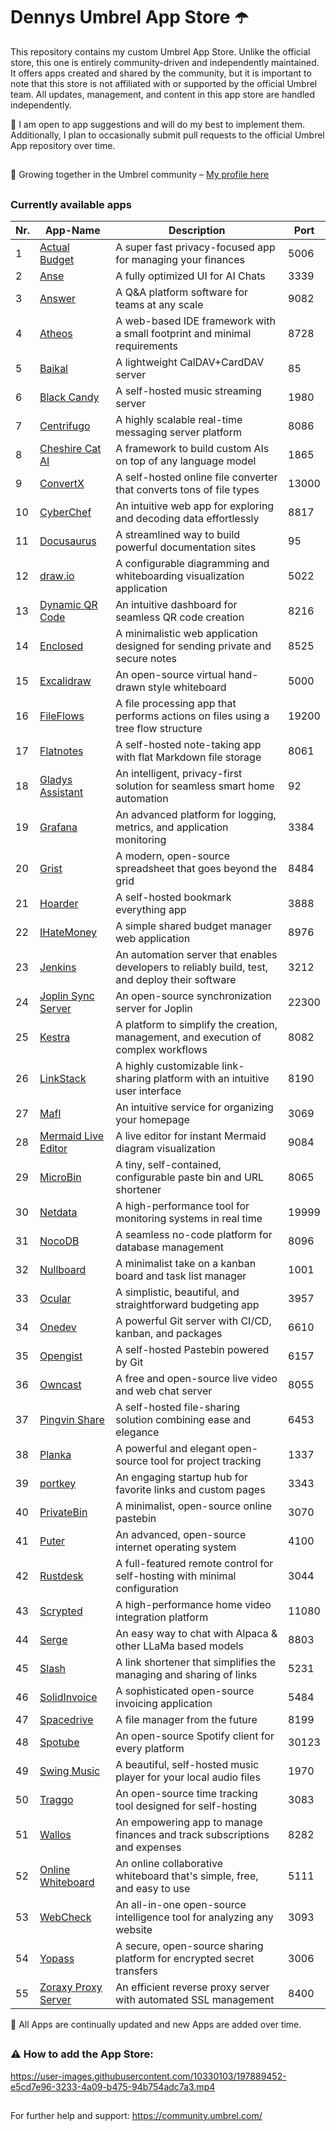 # Dennys Umbrel App Store ☂️

This repository contains my custom Umbrel App Store. Unlike the official store, this one is entirely community-driven and independently maintained. It offers apps created and shared by the community, but it is important to note that this store is not affiliated with or supported by the official Umbrel team. All updates, management, and content in this app store are handled independently.


🔀 I am open to app suggestions and will do my best to implement them. Additionally, I plan to occasionally submit pull requests to the official Umbrel App repository over time.

##

🤝 Growing together in the Umbrel community – [My profile here](https://community.umbrel.com/u/denny) 

##

### Currently available apps

| Nr. | App-Name                                             | Description                                                             | Port   |
|-----|------------------------------------------------------|-------------------------------------------------------------------------|--------|
| 1   | [Actual Budget](https://github.com/actualbudget/actual) | A super fast privacy-focused app for managing your finances               | 5006   |
| 2   | [Anse](https://github.com/anse-app/anse)             | A fully optimized UI for AI Chats                                        | 3339   |
| 3   | [Answer](https://github.com/apache/incubator-answer) | A Q&A platform software for teams at any scale                           | 9082   |
| 4   | [Atheos](https://github.com/Atheos/Atheos)           | A web-based IDE framework with a small footprint and minimal requirements | 8728   |
| 5   | [Baikal](https://github.com/sabre-io/Baikal)         | A lightweight CalDAV+CardDAV server                                      | 85     |
| 6   | [Black Candy](https://github.com/blackcandy-org/blackcandy) | A self-hosted music streaming server                                      | 1980   |
| 7   | [Centrifugo](https://github.com/centrifugal/centrifugo) | A highly scalable real-time messaging server platform                     | 8086   |
| 8   | [Cheshire Cat AI](https://github.com/cheshire-cat-ai/core) | A framework to build custom AIs on top of any language model               | 1865   |
| 9   | [ConvertX](https://github.com/C4illin/ConvertX)      | A self-hosted online file converter that converts tons of file types      | 13000  |
| 10  | [CyberChef](https://github.com/gchq/CyberChef)       | An intuitive web app for exploring and decoding data effortlessly         | 8817   |
| 11  | [Docusaurus](https://github.com/facebook/docusaurus) | A streamlined way to build powerful documentation sites                   | 95     |
| 12  | [draw.io](https://github.com/jgraph/drawio) | A configurable diagramming and whiteboarding visualization application             | 5022     |
| 13  | [Dynamic QR Code](https://github.com/giandonatoinverso/PHP-Dynamic-Qr-code) | An intuitive dashboard for seamless QR code creation          | 8216   |
| 14  | [Enclosed](https://github.com/CorentinTh/enclosed)   | A minimalistic web application designed for sending private and secure notes | 8525   |
| 15  | [Excalidraw](https://github.com/excalidraw/excalidraw) | An open-source virtual hand-drawn style whiteboard                        | 5000   |
| 16  | [FileFlows](https://github.com/revenz/FileFlows)     | A file processing app that performs actions on files using a tree flow structure | 19200  |
| 17  | [Flatnotes](https://github.com/dullage/flatnotes)    | A self-hosted note-taking app with flat Markdown file storage             | 8061   |
| 18  | [Gladys Assistant](https://github.com/GladysAssistant/Gladys) | An intelligent, privacy-first solution for seamless smart home automation | 92     |
| 19  | [Grafana](https://github.com/grafana/grafana)        | An advanced platform for logging, metrics, and application monitoring     | 3384   |
| 20  | [Grist](https://github.com/gristlabs/grist-core)     | A modern, open-source spreadsheet that goes beyond the grid               | 8484   |
| 21  | [Hoarder](https://github.com/hoarder-app/hoarder)    | A self-hosted bookmark everything app                                     | 3888   |
| 22  | [IHateMoney](https://github.com/spiral-project/ihatemoney) | A simple shared budget manager web application                         | 8976   |
| 23  | [Jenkins](https://github.com/jenkinsci/jenkins)      | An automation server that enables developers to reliably build, test, and deploy their software | 3212   |
| 24  | [Joplin Sync Server](https://github.com/laurent22/joplin) | An open-source synchronization server for Joplin                        | 22300  |
| 25  | [Kestra](https://github.com/kestra-io/kestra)        | A platform to simplify the creation, management, and execution of complex workflows | 8082   |
| 26  | [LinkStack](https://github.com/LinkStackOrg/LinkStack) | A highly customizable link-sharing platform with an intuitive user interface | 8190   |
| 27  | [Mafl](https://github.com/hywax/mafl)                | An intuitive service for organizing your homepage                         | 3069   |
| 28  | [Mermaid Live Editor](https://github.com/mermaid-js/mermaid-live-editor) | A live editor for instant Mermaid diagram visualization       | 9084   |
| 29  | [MicroBin](https://github.com/szabodanika/microbin)  | A tiny, self-contained, configurable paste bin and URL shortener          | 8065   |
| 30  | [Netdata](https://github.com/netdata/netdata)        | A high-performance tool for monitoring systems in real time               | 19999  |
| 31  | [NocoDB](https://github.com/nocodb/nocodb)           | A seamless no-code platform for database management                       | 8096   |
| 32  | [Nullboard](https://github.com/apankrat/nullboard)   | A minimalist take on a kanban board and task list manager                 | 1001   |
| 33  | [Ocular](https://github.com/simonwep/ocular)         | A simplistic, beautiful, and straightforward budgeting app                | 3957   |
| 34  | [Onedev](https://github.com/theonedev/onedev)        | A powerful Git server with CI/CD, kanban, and packages                    | 6610   |
| 35  | [Opengist](https://github.com/thomiceli/opengist)        | A self-hosted Pastebin powered by Git                                 | 6157   |
| 36  | [Owncast](https://github.com/owncast/owncast)        | A free and open-source live video and web chat server                     | 8055   |
| 37  | [Pingvin Share](https://github.com/stonith404/pingvin-share) | A self-hosted file-sharing solution combining ease and elegance      | 6453   |
| 38  | [Planka](https://github.com/plankanban/planka)       | A powerful and elegant open-source tool for project tracking              | 1337   |
| 39  | [portkey](https://github.com/kodehat/portkey)        | An engaging startup hub for favorite links and custom pages               | 3343   |
| 40  | [PrivateBin](https://github.com/PrivateBin/PrivateBin) | A minimalist, open-source online pastebin                                | 3070   |
| 41  | [Puter](https://github.com/puterOS/puterOS)          | An advanced, open-source internet operating system                        | 4100   |
| 42  | [Rustdesk](https://github.com/rustdesk/rustdesk)     | A full-featured remote control for self-hosting with minimal configuration | 3044   |
| 43  | [Scrypted](https://github.com/koush/scrypted)        | A high-performance home video integration platform                        | 11080  |
| 44  | [Serge](https://github.com/serge-chat/serge)         | An easy way to chat with Alpaca & other LLaMa based models                | 8803   |
| 45  | [Slash](https://github.com/yourselfhosted/slash)     | A link shortener that simplifies the managing and sharing of links        | 5231   |
| 46  | [SolidInvoice](https://github.com/SolidInvoice/SolidInvoice) | A sophisticated open-source invoicing application                       | 5484   |
| 47  | [Spacedrive](https://github.com/spacedriveapp/spacedrive) | A file manager from the future                                        | 8199   |
| 48  | [Spotube](https://github.com/KRTirtho/spotube)       | An open-source Spotify client for every platform                          | 30123  |
| 49  | [Swing Music](https://github.com/swingmx/swingmusic) | A beautiful, self-hosted music player for your local audio files           | 1970   |
| 50  | [Traggo](https://github.com/traggo/server)           | An open-source time tracking tool designed for self-hosting               | 3083   |
| 51  | [Wallos](https://github.com/ellite/Wallos)           | An empowering app to manage finances and track subscriptions and expenses | 8282   |
| 52  | [Online Whiteboard](https://github.com/lovasoa/whitebophir) | An online collaborative whiteboard that's simple, free, and easy to use  | 5111   |
| 53  | [WebCheck](https://github.com/Lissy93/web-check)     | An all-in-one open-source intelligence tool for analyzing any website      | 3093   |
| 54  | [Yopass](https://github.com/jhaals/yopass)           | A secure, open-source sharing platform for encrypted secret transfers      | 3006   |
| 55  | [Zoraxy Proxy Server](https://github.com/tobychui/zoraxy) | An efficient reverse proxy server with automated SSL management | 8400  |

🔄 All Apps are continually updated and new Apps are added over time.

##


##

### ⚠️ How to add the App Store:

https://user-images.githubusercontent.com/10330103/197889452-e5cd7e96-3233-4a09-b475-94b754adc7a3.mp4

##

For further help and support: https://community.umbrel.com/
